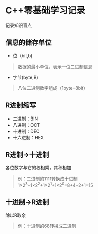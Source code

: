 # C++零基础学习记录
记录知识盲点

## 信息的储存单位
* 位（bit,b)
> 数据的最小单位，表示一位二进制信息
* 字节(byte,B)
> 八位二进制数字组成（1byte=8bit）

## R进制缩写
* 二进制：BIN
* 八进制：OCT
* 十进制：DEC
* 十六进制：HEX

## R进制->十进制
各位数字与它的权相乘，其积相加
> 例：二进制的1111转换成十进制  
1×2<sup>3</sup>+1×2<sup>2</sup>+1×2<sup>1</sup>+1×2<sup>0</sup>=8+4+2+1=15

## 十进制->R进制
除以R取余
> 例：十进制的68转换成二进制  

